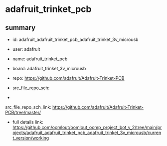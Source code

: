 # adafruit_trinket_pcb
 
## summary 
* id: adafruit_adafruit_trinket_pcb_adafruit_trinket_3v_microusb
* user: adafruit
* name: adafruit_trinket_pcb
* board: adafruit_trinket_3v_microusb
* repo: https://github.com/adafruit/Adafruit-Trinket-PCB



* src_file_repo_sch: 
*
 src_file_repo_sch_link: https://github.com/adafruit/Adafruit-Trinket-PCB/tree/master/
* full details link: https://github.com/oomlout/oomlout_oomp_project_bot_v_2/tree/main/projects/adafruit_adafruit_trinket_pcb_adafruit_trinket_3v_microusb/current_version/working  






